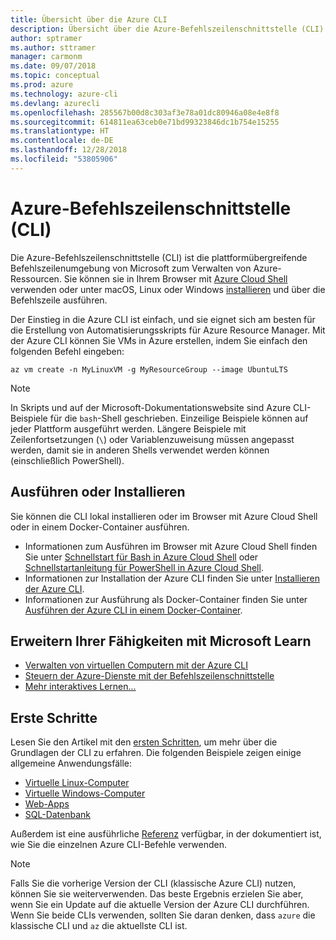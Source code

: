 ```yaml
---
title: Übersicht über die Azure CLI
description: Übersicht über die Azure-Befehlszeilenschnittstelle (CLI)
author: sptramer
ms.author: sttramer
manager: carmonm
ms.date: 09/07/2018
ms.topic: conceptual
ms.prod: azure
ms.technology: azure-cli
ms.devlang: azurecli
ms.openlocfilehash: 285567b00d8c303af3e78a01dc80946a08e4e8f8
ms.sourcegitcommit: 614811ea63ceb0e71bd99323846dc1b754e15255
ms.translationtype: HT
ms.contentlocale: de-DE
ms.lasthandoff: 12/28/2018
ms.locfileid: "53805906"
---
```

# <a name="azure-command-line-interface-cli"></a>Azure-Befehlszeilenschnittstelle (CLI)

Die Azure-Befehlszeilenschnittstelle (CLI) ist die plattformübergreifende Befehlszeilenumgebung von Microsoft zum Verwalten von Azure-Ressourcen.
Sie können sie in Ihrem Browser mit [Azure Cloud Shell](/azure/cloud-shell/overview) verwenden oder unter macOS, Linux oder Windows [installieren](install-azure-cli.md) und über die Befehlszeile ausführen.

Der Einstieg in die Azure CLI ist einfach, und sie eignet sich am besten für die Erstellung von Automatisierungsskripts für Azure Resource Manager.
Mit der Azure CLI können Sie VMs in Azure erstellen, indem Sie einfach den folgenden Befehl eingeben:

```azurecli-interactive
az vm create -n MyLinuxVM -g MyResourceGroup --image UbuntuLTS
```

> [!NOTE]
>
> In Skripts und auf der Microsoft-Dokumentationswebsite sind Azure CLI-Beispiele für die `bash`-Shell geschrieben. Einzeilige Beispiele können auf jeder Plattform ausgeführt werden. Längere Beispiele mit Zeilenfortsetzungen (`\`) oder Variablenzuweisung müssen angepasst werden, damit sie in anderen Shells verwendet werden können (einschließlich PowerShell).

## <a name="run-or-install"></a>Ausführen oder Installieren

Sie können die CLI lokal installieren oder im Browser mit Azure Cloud Shell oder in einem Docker-Container ausführen.

* Informationen zum Ausführen im Browser mit Azure Cloud Shell finden Sie unter [Schnellstart für Bash in Azure Cloud Shell](/azure/cloud-shell/quickstart) oder [Schnellstartanleitung für PowerShell in Azure Cloud Shell](/azure/cloud-shell/quickstart-powershell).
* Informationen zur Installation der Azure CLI finden Sie unter [Installieren der Azure CLI](install-azure-cli.md).
* Informationen zur Ausführung als Docker-Container finden Sie unter [Ausführen der Azure CLI in einem Docker-Container](run-azure-cli-docker.md).

## <a name="build-your-skills-with-microsoft-learn"></a>Erweitern Ihrer Fähigkeiten mit Microsoft Learn

- [Verwalten von virtuellen Computern mit der Azure CLI](/learn/modules/manage-virtual-machines-with-azure-cli/)
- [Steuern der Azure-Dienste mit der Befehlszeilenschnittstelle](/learn/modules/control-azure-services-with-cli/)
- [Mehr interaktives Lernen...](/learn/browse/?products=azure-clis)

## <a name="get-started"></a>Erste Schritte

Lesen Sie den Artikel mit den [ersten Schritten](get-started-with-azure-cli.md), um mehr über die Grundlagen der CLI zu erfahren. Die folgenden Beispiele zeigen einige allgemeine Anwendungsfälle:

- [Virtuelle Linux-Computer](/azure/virtual-machines/virtual-machines-linux-cli-samples?toc=%2fcli%2fazure%2ftoc.json&bc=%2fcli%2fazure%2fbreadcrumb%2ftoc.json)
- [Virtuelle Windows-Computer](/azure/virtual-machines/virtual-machines-windows-cli-samples?toc=%2fcli%2fazure%2ftoc.json&bc=%2fcli%2fazure%2fbreadcrumb%2ftoc.json)
- [Web-Apps](/azure/app-service-web/app-service-cli-samples?toc=%2fcli%2fazure%2ftoc.json&bc=%2fcli%2fazure%2fbreadcrumb%2ftoc.json)
- [SQL-Datenbank](/azure/sql-database/sql-database-cli-samples?toc=%2fcli%2fazure%2ftoc.json&bc=%2fcli%2fazure%2fbreadcrumb%2ftoc.json)

Außerdem ist eine ausführliche [Referenz](/cli/azure/reference-index) verfügbar, in der dokumentiert ist, wie Sie die einzelnen Azure CLI-Befehle verwenden.

> [!NOTE]
> Falls Sie die vorherige Version der CLI (klassische Azure CLI) nutzen, können Sie sie weiterverwenden.
> Das beste Ergebnis erzielen Sie aber, wenn Sie ein Update auf die aktuelle Version der Azure CLI durchführen.
> Wenn Sie beide CLIs verwenden, sollten Sie daran denken, dass `azure` die klassische CLI und `az` die aktuellste CLI ist.
